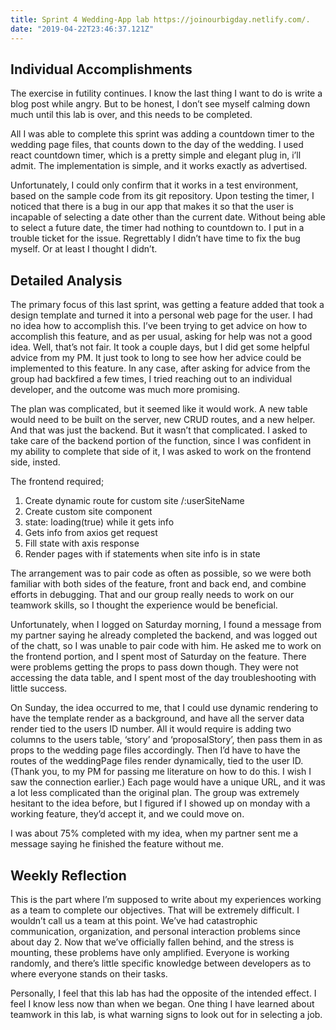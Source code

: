 ```yaml
---
title: Sprint 4 Wedding-App lab https://joinourbigday.netlify.com/.
date: "2019-04-22T23:46:37.121Z"
---
```


## Individual Accomplishments

The exercise in futility continues. I know the last thing I want to do is write a blog post while angry. But to be honest, I don’t see myself calming down much until this lab is over, and this needs to be completed. 

All I was able to complete this sprint was adding a countdown timer to the wedding page files, that counts down to the day of the wedding. I used react countdown timer, which is a pretty simple and elegant plug in, i’ll admit. The implementation is simple, and it works exactly as advertised. 

Unfortunately, I could only confirm that it works in a test environment, based on the sample code from its git repository. Upon testing the timer, I noticed that there is a bug in our app that makes it so that the user is incapable of selecting a date other than the current date. Without being able to select a future date, the timer had nothing to countdown to. I put in a trouble ticket for the issue. Regrettably I didn’t have time to fix the bug myself. Or at least I thought I didn’t.

## Detailed Analysis

The primary focus of this last sprint, was getting a feature added that took a design template and turned it into a personal web page for the user. I had no idea how to accomplish this. I’ve been trying to get advice on how to accomplish this feature, and as per usual, asking for help was not a good idea. Well, that’s not fair. It took a couple days, but I did get some helpful advice from my PM. It just took to long to see how her advice could be implemented to this feature. In any case, after asking for advice from the group had backfired a few times, I tried reaching out to an individual developer, and the outcome was much more promising. 

The plan was complicated, but it seemed like it would work. A new table would need to be built on the server, new CRUD routes, and a new helper. And that was just the backend. But it wasn’t that complicated. I asked to take care of the backend portion of the function, since I was confident in my ability to complete that side of it, I was asked to work on the frontend side, insted. 

The frontend required;
1. Create dynamic route for custom site /:userSiteName 
2. Create custom site component
1. state: loading(true) while it gets info
2. Gets info from axios get request
3. Fill state with axis response
4. Render pages with if statements when site info is in state

The arrangement was to pair code as often as possible, so we were both familiar with both sides of the feature, front and back end, and combine efforts in debugging. That and our group really needs to work on our teamwork skills, so I thought the experience would be beneficial. 

Unfortunately, when I logged on Saturday morning, I found a message from my partner saying he already completed the backend, and was logged out of the chatt, so I was unable to pair code with him. He asked me to work on the frontend portion, and I spent most of Saturday on the feature. There were problems getting the props to pass down though. They were not accessing the data table, and I spent most of the day troubleshooting with little success. 

On Sunday, the idea occurred to me, that I could use dynamic rendering to have the template render as a background, and have all the server data render tied to the users ID number. All it would require is adding two columns to the users table, ‘story’ and ‘proposalStory’, then pass them in as props to the wedding page files accordingly. Then I’d have to have the routes of the weddingPage files render dynamically, tied to the user ID. (Thank you, to my PM for passing me literature on how to do this. I wish I saw the connection earlier.) Each page would have a unique URL, and it was a lot less complicated than the original plan. The group was extremely hesitant to the idea before, but I figured if I showed up on monday with a working feature, they’d accept it, and we could move on. 

I was about 75% completed with my idea, when my partner sent me a message saying he finished the feature without me.

## Weekly Reflection

This is the part where I’m supposed to write about my experiences working as a team to complete our objectives. That will be extremely difficult. I wouldn’t call us a team at this point. We’ve had catastrophic communication, organization, and personal interaction problems since about day 2. Now that we’ve officially fallen behind, and the stress is mounting, these problems have only amplified. Everyone is working randomly, and there’s little specific knowledge between developers as to where everyone stands on their tasks. 

Personally, I feel that this lab has had the opposite of the intended effect. I feel I know less now than when we began. One thing I have learned about teamwork in this lab, is what warning signs to look out for in selecting a job.  
